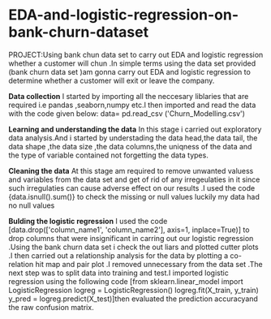 # EDA-and-logistic-regression-on-bank-churn-dataset
PROJECT:Using bank chun data set to carry out EDA and logistic regression whether a customer will chun .In simple terms using the data set provided (bank churn data set )am gonna carry out EDA and logistic regression to determine whether a customer will exit or leave the company.


**Data collection**
I started by importing all the neccesary liblaries that are required i.e pandas ,seaborn,numpy etc.I then imported and read the data with the code given below: data= pd.read_csv ('Churn_Modelling.csv')


**Learning and understanding the data**
In this stage i carried out exploratory data analysis.And i started by understading the data head,the data tail, the data shape ,the data size ,the data columns,the uniqness of the data and the type of variable contained not forgetting the data types.

**Cleaning the data**
 At this stage am required to remove unwanted valuess and variables from the data set and get of rid of any irregeulaties in it since such irregulaties can cause adverse effect on our results .I used the code {data.isnull().sum()} to check the missing or null values luckily my data had no null values

**Bulding the logistic regression**
I used the code [data.drop(['column_name1', 'column_name2'], axis=1, inplace=True)] to drop columns that were insignificant in carring out our logistic regression .Using the bank churn data set i check the out liars and plotted cutter plots .I then carried out a relationship analysis for the data by plotting a co-relation hit map and pair plot .I removed unnecessary from the data set .The next step was to split data into training and test.I imported logistic regression using the following code [from sklearn.linear_model import LogisticRegression logreg = LogisticRegression() logreg.fit(X_train, y_train) y_pred = logreg.predict(X_test)]then evaluated the prediction accuracyand the raw confusion matrix.
